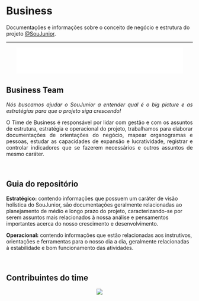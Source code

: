 # Business
Documentações e informações sobre o conceito de negócio e estrutura do projeto [@SouJunior](https://github.com/SouJunior).  

<hr>

<div align="center">
<img alt="SouJunior Logo" src="https://raw.githubusercontent.com/SouJunior/ui-ux/main/Frontend/Assets/Create-account-page/Full-logo.png" />
</div>


<h2>Business Team</h2>
<p align="justify"><i>Nós buscamos ajudar o SouJunior a entender qual é o big picture e as estratégias para que o projeto siga crescendo!</i></p>

<p align="justify">O Time de Business é responsável por lidar com gestão e com os assuntos de estrutura, estratégia e operacional do projeto, trabalhamos para elaborar documentações de orientações do negócio, mapear organogramas e pessoas, estudar as capacidades de expansão e lucratividade, registrar e controlar indicadores que se fazerem necessários e outros assuntos de mesmo caráter.</p>

<br>

<h2>Guia do repositório</h2>
<p><b>Estratégico:</b> contendo informações que possuem um caráter de visão holística do SouJunior, são documentações geralmente relacionadas ao planejamento de médio e longo prazo do projeto, caracterizando-se por serem assuntos mais relacionados à nossa análise e pensamentos importantes acerca do nosso crescimento e desenvolvimento.</p>
<p><b>Operacional:</b> contendo informações que estão relacionadas aos instrutivos, orientações e ferramentas para o nosso dia a dia, geralmente relacionadas à estabilidade e bom funcionamento das atividades.</p>

<br>

<h2>Contribuintes do time</h2>
<p align="center"><a href="https://github.com/SouJunior/business/graphs/contributors">
  <img src="https://contributors-img.web.app/image?repo=SouJunior/business" />
</a></p>